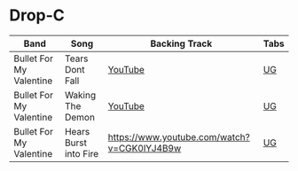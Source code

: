 # Drop-C

| Band | Song | Backing Track | Tabs
| --- | --- | --- | --- |
| Bullet For My Valentine | Tears Dont Fall | [YouTube](https://www.youtube.com/watch?v=3xcoQlTI49o) | [UG](https://tabs.ultimate-guitar.com/tab/bullet-for-my-valentine/tears-dont-fall-official-1936173)
| Bullet For My Valentine | Waking The Demon | [YouTube](https://www.youtube.com/watch?v=NR-zYto3rxk) | [UG](https://tabs.ultimate-guitar.com/tab/bullet-for-my-valentine/waking-the-demon-official-1936265)
| Bullet For My Valentine | Hears Burst into Fire | https://www.youtube.com/watch?v=CGK0lYJ4B9w | [UG](https://tabs.ultimate-guitar.com/tab/bullet-for-my-valentine/hearts-burst-into-fire-official-1974173)
